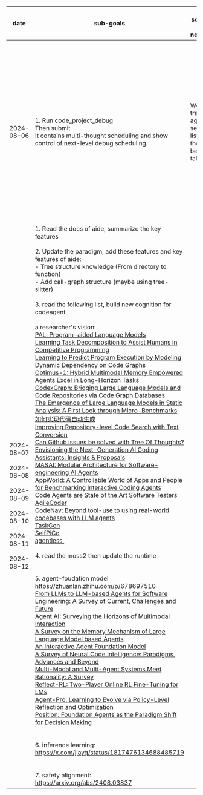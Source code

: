 | date                                                                                                                         | sub-goals                                                                                                                                                                                                                                                                                                                                                                                                                                                                                                                                                                                                                                                                                                                                                                                                                                                                                                                                                                                                                                                                                                                                                                                                                                                                                                                                                                                                                                                                                                                                                                                                                                                                                                                                                                                                                                                                                                                                                                                                                                                                                                                                                                                                                                                                                                                                                                                                                                                                                                                                                                                                                                                                                                                                                                                                                                                                                                                                                                                                                                                                                                                                                                                                                                                                                                                                                                                                                                                                   | say somethig to my neverland                                           | pump myself up                                                                                                                                                                                                                                                                                                                                                   | review       |
| ---------------------------------------------------------------------------------------------------------------------------- | --------------------------------------------------------------------------------------------------------------------------------------------------------------------------------------------------------------------------------------------------------------------------------------------------------------------------------------------------------------------------------------------------------------------------------------------------------------------------------------------------------------------------------------------------------------------------------------------------------------------------------------------------------------------------------------------------------------------------------------------------------------------------------------------------------------------------------------------------------------------------------------------------------------------------------------------------------------------------------------------------------------------------------------------------------------------------------------------------------------------------------------------------------------------------------------------------------------------------------------------------------------------------------------------------------------------------------------------------------------------------------------------------------------------------------------------------------------------------------------------------------------------------------------------------------------------------------------------------------------------------------------------------------------------------------------------------------------------------------------------------------------------------------------------------------------------------------------------------------------------------------------------------------------------------------------------------------------------------------------------------------------------------------------------------------------------------------------------------------------------------------------------------------------------------------------------------------------------------------------------------------------------------------------------------------------------------------------------------------------------------------------------------------------------------------------------------------------------------------------------------------------------------------------------------------------------------------------------------------------------------------------------------------------------------------------------------------------------------------------------------------------------------------------------------------------------------------------------------------------------------------------------------------------------------------------------------------------------------------------------------------------------------------------------------------------------------------------------------------------------------------------------------------------------------------------------------------------------------------------------------------------------------------------------------------------------------------------------------------------------------------------------------------------------------------------------------------------------------- | ---------------------------------------------------------------------- | ---------------------------------------------------------------------------------------------------------------------------------------------------------------------------------------------------------------------------------------------------------------------------------------------------------------------------------------------------------------- | ------------ |
| 2024-08-06                                                                                                                   | 1. Run code_project_debug<br />Then submit<br />It contains multi-thought scheduling and show control of next-level debug scheduling.                                                                                                                                                                                                                                                                                                                                                                                                                                                                                                                                                                                                                                                                                                                                                                                                                                                                                                                                                                                                                                                                                                                                                                                                                                                                                                                                                                                                                                                                                                                                                                                                                                                                                                                                                                                                                                                                                                                                                                                                                                                                                                                                                                                                                                                                                                                                                                                                                                                                                                                                                                                                                                                                                                                                                                                                                                                                                                                                                                                                                                                                                                                                                                                                                                                                                                                                       | We will travel in agean sea,<br />listening the beautiful tales of it. | 17 -- senior year of high school<br />27 -- now<br />Decisive moments in my life.<br /><br />I love you, xy. I love you, my mom.<br />I will achieve that, turn on the light, <br /><br />No matter how difficult it is, to the shining people !                                                                                                                | All clear ! |
| 2024-08-07<br /><br />2024-08-08<br /><br />2024-08-09<br /><br />2024-08-10 <br /><br /> 2024-08-11 <br /><br /> 2024-08-12 | 1. Read the docs of aide, summarize the key features<br /><br />2. Update the paradigm, add these features and key features of aide:<br />- Tree structure knowledge (From directory to function)<br />- Add call-graph structure (maybe using tree-slitter)<br /><br />3. read the following list, build new cognition for codeagent<br /><br />a researcher's vision:<br />[PAL: Program-aided Language Models](https://arxiv.org/abs/2211.10435)<br />[Learning Task Decomposition to Assist Humans in Competitive Programming](https://arxiv.org/abs/2406.04604)<br />[Learning to Predict Program Execution by Modeling Dynamic Dependency on Code Graphs](https://arxiv.org/abs/2408.02816)<br />[Optimus-1: Hybrid Multimodal Memory Empowered Agents Excel in Long-Horizon Tasks](https://arxiv.org/abs/2408.03615)<br />[CodexGraph: Bridging Large Language Models and Code Repositories via Code Graph Databases](https://arxiv.org/abs/2408.03910)<br />[The Emergence of Large Language Models in Static Analysis: A First Look through Micro-Benchmarks](https://arxiv.org/html/2402.17679v1) <br />[如何实现代码自动生成](https://www.zhihu.com/question/349309063/answer/3522210167) <br />[Improving Repository-level Code Search with Text Conversion](https://aclanthology.org/2024.naacl-srw.15/)<br />[Can Github issues be solved with Tree Of Thoughts?](https://arxiv.org/abs/2405.13057)<br />[Envisioning the Next-Generation AI Coding Assistants: Insights &amp; Proposals](https://arxiv.org/abs/2403.14592)<br />[MASAI: Modular Architecture for Software-engineering AI Agents](https://arxiv.org/abs/2406.11638)<br />[AppWorld: A Controllable World of Apps and People for Benchmarking Interactive Coding Agents](https://arxiv.org/abs/2407.18901)<br />[Code Agents are State of the Art Software Testers](https://arxiv.org/abs/2406.12952)<br />[AgileCoder](https://arxiv.org/abs/2406.11912)<br />[CodeNav: Beyond tool-use to using real-world codebases with LLM agents](https://arxiv.org/abs/2406.12276)<br />[TaskGen](https://arxiv.org/abs/2407.15734)<br />[SelfPiCo](https://arxiv.org/abs/2407.16974)<br />[agentless ](https://arxiv.org/pdf/2407.01489)  <br /><br />4. read the moss2 then update the runtime<br /><br /><br />5. agent-foudation model<br />https://zhuanlan.zhihu.com/p/678697510<br />[From LLMs to LLM-based Agents for Software Engineering: A Survey of Current, Challenges and Future](https://arxiv.org/abs/2408.02479)<br /> [Agent AI: Surveying the Horizons of Multimodal Interaction](https://arxiv.org/abs/2401.03568)<br /> [A Survey on the Memory Mechanism of Large Language Model based Agents](https://arxiv.org/abs/2404.13501)  <br />  [An Interactive Agent Foundation Model](https://arxiv.org/abs/2402.05929) <br />  [A Survey of Neural Code Intelligence: Paradigms, Advances and Beyond](https://arxiv.org/abs/2403.14734) <br />  [Multi-Modal and Multi-Agent Systems Meet Rationality: A Survey](https://arxiv.org/abs/2406.00252) <br /> [Reflect-RL: Two-Player Online RL Fine-Tuning for LMs](https://arxiv.org/abs/2402.12621) <br /> [Agent-Pro: Learning to Evolve via Policy-Level Reflection and Optimization](https://arxiv.org/abs/2402.17574) <br /> [Position: Foundation Agents as the Paradigm Shift for Decision Making](https://arxiv.org/abs/2405.17009)<br /><br /><br />6. inference learning:<br />https://x.com/jiayq/status/1817476134688485719<br /><br /><br />7. safety alignment:<br />https://arxiv.org/abs/2408.03837 |                                                                        | Don't worry, things will just be fine !<br />The only failure is giving up, so if I don't give up, I won't fail<br />Don't go gentle into that goodnight<br /><br />I want to become person like JerryYin   !<br />Opensource is the most important step for me<br /><br /><br /> You can't beat me! I have the faith to pass throught the dilemma this time. |              |
